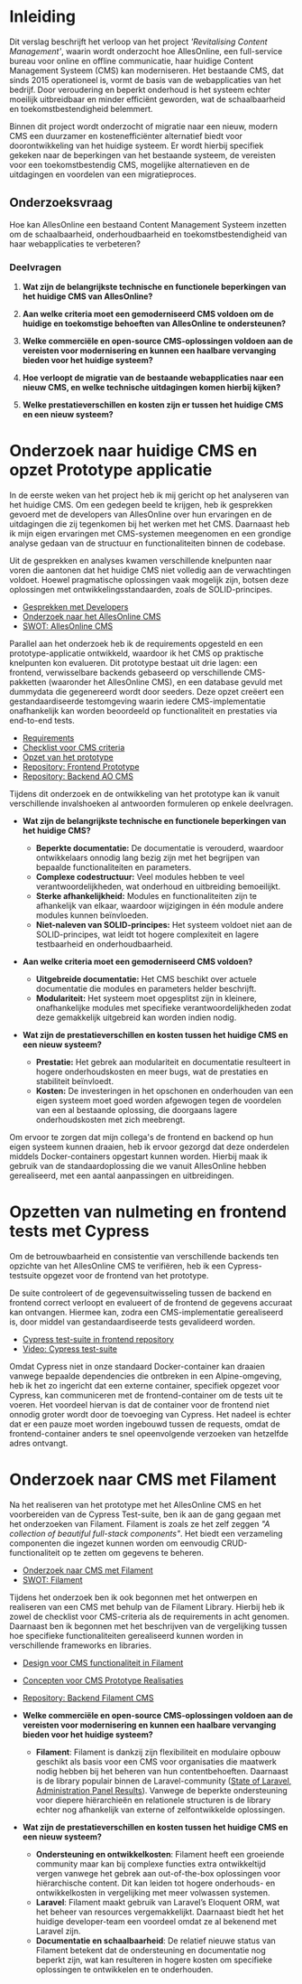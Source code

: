# Inleiding

Dit verslag beschrijft het verloop van het project _'Revitalising Content Management'_, waarin wordt onderzocht hoe AllesOnline, een full-service bureau voor online en offline communicatie, haar huidige Content Management Systeem (CMS) kan moderniseren. Het bestaande CMS, dat sinds 2015 operationeel is, vormt de basis van de webapplicaties van het bedrijf. Door veroudering en beperkt onderhoud is het systeem echter moeilijk uitbreidbaar en minder efficiënt geworden, wat de schaalbaarheid en toekomstbestendigheid belemmert.

Binnen dit project wordt onderzocht of migratie naar een nieuw, modern CMS een duurzamer en kostenefficiënter alternatief biedt voor doorontwikkeling van het huidige systeem. Er wordt hierbij specifiek gekeken naar de beperkingen van het bestaande systeem, de vereisten voor een toekomstbestendig CMS, mogelijke alternatieven en de uitdagingen en voordelen van een migratieproces.
## Onderzoeksvraag
Hoe kan AllesOnline een bestaand Content Management Systeem inzetten om de schaalbaarheid, onderhoudbaarheid en toekomstbestendigheid van haar webapplicaties te verbeteren?
### Deelvragen

1. **Wat zijn de belangrijkste technische en functionele beperkingen van het huidige CMS van AllesOnline?**
    
2. **Aan welke criteria moet een gemoderniseerd CMS voldoen om de huidige en toekomstige behoeften van AllesOnline te ondersteunen?**
    
3. **Welke commerciële en open-source CMS-oplossingen voldoen aan de vereisten voor modernisering en kunnen een haalbare vervanging bieden voor het huidige systeem?**
    
4. **Hoe verloopt de migratie van de bestaande webapplicaties naar een nieuw CMS, en welke technische uitdagingen komen hierbij kijken?**
    
5. **Welke prestatieverschillen en kosten zijn er tussen het huidige CMS en een nieuw systeem?**
     

# Onderzoek naar huidige CMS en opzet Prototype applicatie

In de eerste weken van het project heb ik mij gericht op het analyseren van het huidige CMS. Om een gedegen beeld te krijgen, heb ik gesprekken gevoerd met de developers van AllesOnline over hun ervaringen en de uitdagingen die zij tegenkomen bij het werken met het CMS. Daarnaast heb ik mijn eigen ervaringen met CMS-systemen meegenomen en een grondige analyse gedaan van de structuur en functionaliteiten binnen de codebase.

Uit de gesprekken en analyses kwamen verschillende knelpunten naar voren die aantonen dat het huidige CMS niet volledig aan de verwachtingen voldoet. Hoewel pragmatische oplossingen vaak mogelijk zijn, botsen deze oplossingen met ontwikkelingsstandaarden, zoals de SOLID-principes.

* [Gesprekken met Developers](../AnalyseAdvies/GesprekkenMetDevelopers.md)
* [Onderzoek naar het AllesOnline CMS](../AnalyseAdvies/OnderzoekNaarHetAOCms.md)
* [SWOT: AllesOnline CMS](../AnalyseAdvies/SwotAOCms.md)

Parallel aan het onderzoek heb ik de requirements opgesteld en een prototype-applicatie ontwikkeld, waardoor ik het CMS op praktische knelpunten kon evalueren. Dit prototype bestaat uit drie lagen: een frontend, verwisselbare backends gebaseerd op verschillende CMS-pakketten (waaronder het AllesOnline CMS), en een database gevuld met dummydata die gegenereerd wordt door seeders. Deze opzet creëert een gestandaardiseerde testomgeving waarin iedere CMS-implementatie onafhankelijk kan worden beoordeeld op functionaliteit en prestaties via end-to-end tests.

* [Requirements](../AnalyseAdvies/Requirements.md)
* [Checklist voor CMS criteria](../AnalyseAdvies/ChecklistVoorCMSCriteria)
* [Opzet van het prototype](../DesignRealisatie/OpzetVanHetPrototype.md)
* [Repository: Frontend Prototype](https://github.com/Quitzchell/graduation-frontend)
* [Repository: Backend AO CMS](https://github.com/Quitzchell/graduation-ao-cms/)

Tijdens dit onderzoek en de ontwikkeling van het prototype kan ik vanuit verschillende invalshoeken al antwoorden formuleren op enkele deelvragen.
 
* __Wat zijn de belangrijkste technische en functionele beperkingen van het huidige CMS?__
	* **Beperkte documentatie:** De documentatie is verouderd, waardoor ontwikkelaars onnodig lang bezig zijn met het begrijpen van bepaalde functionaliteiten en parameters.
	* **Complexe codestructuur:** Veel modules hebben te veel verantwoordelijkheden, wat onderhoud en uitbreiding bemoeilijkt.
	* **Sterke afhankelijkheid:** Modules en functionaliteiten zijn te afhankelijk van elkaar, waardoor wijzigingen in één module andere modules kunnen beïnvloeden.
	* **Niet-naleven van SOLID-principes:** Het systeem voldoet niet aan de SOLID-principes, wat leidt tot hogere complexiteit en lagere testbaarheid en onderhoudbaarheid.

* __Aan welke criteria moet een gemoderniseerd CMS voldoen?__
	* **Uitgebreide documentatie:** Het CMS beschikt over actuele documentatie die modules en parameters helder beschrijft.
	* **Modulariteit:** Het systeem moet opgesplitst zijn in kleinere, onafhankelijke modules met specifieke verantwoordelijkheden zodat deze gemakkelijk uitgebreid kan worden indien nodig.

* __Wat zijn de prestatieverschillen en kosten tussen het huidige CMS en een nieuw systeem?__
	* **Prestatie:** Het gebrek aan modulariteit en documentatie resulteert in hogere onderhoudskosten en meer bugs, wat de prestaties en stabiliteit beïnvloedt.
	* **Kosten:** De investeringen in het opschonen en onderhouden van een eigen systeem moet goed worden afgewogen tegen de voordelen van een al bestaande oplossing, die doorgaans lagere onderhoudskosten met zich meebrengt.

Om ervoor te zorgen dat mijn collega's de frontend en backend op hun eigen systeem kunnen draaien, heb ik ervoor gezorgd dat deze onderdelen middels Docker-containers opgestart kunnen worden. Hierbij maak ik gebruik van de standaardoplossing die we vanuit AllesOnline hebben gerealiseerd, met een aantal aanpassingen en uitbreidingen.
# Opzetten van nulmeting en frontend tests met Cypress

Om de betrouwbaarheid en consistentie van verschillende backends ten opzichte van het AllesOnline CMS te verifiëren, heb ik een Cypress-testsuite opgezet voor de frontend van het prototype.

De suite controleert of de gegevensuitwisseling tussen de backend en frontend correct verloopt en evalueert of de frontend de gegevens accuraat kan ontvangen. Hiermee kan, zodra een CMS-implementatie gerealiseerd is, door middel van gestandaardiseerde tests gevalideerd worden.

* [Cypress test-suite in frontend repository](https://github.com/Quitzchell/graduation-frontend/tree/main/src/cypress)
* [Video: Cypress test-suite](../Bijlagen/CypressTestsAOCms.md)

Omdat Cypress niet in onze standaard Docker-container kan draaien vanwege bepaalde dependencies die ontbreken in een Alpine-omgeving, heb ik het zo ingericht dat een externe container, specifiek opgezet voor Cypress, kan communiceren met de frontend-container om de tests uit te voeren. Het voordeel hiervan is dat de container voor de frontend niet onnodig groter wordt door de toevoeging van Cypress. Het nadeel is echter dat er een pauze moet worden ingebouwd tussen de requests, omdat de frontend-container anders te snel opeenvolgende verzoeken van hetzelfde adres ontvangt.

# Onderzoek naar CMS met Filament

Na het realiseren van het prototype met het AllesOnline CMS en het voorbereiden van de Cypress Test-suite, ben ik aan de gang gegaan met het onderzoeken van Filament. Filament is zoals ze het zelf zeggen  *"A collection of beautiful full-stack  components"*. Het biedt een verzameling componenten die ingezet kunnen worden om eenvoudig CRUD-functionaliteit op te zetten om gegevens te beheren. 

* [Onderzoek naar CMS met Filament](../AnalyseAdvies/OnderzoekNaarCMSMetFilament.md)
* [SWOT: Filament](../AnalyseAdvies/SwotFilamentCms.md)

Tijdens het onderzoek ben ik ook begonnen met het ontwerpen en realiseren van een CMS met behulp van de Filament Library. Hierbij heb ik zowel de checklist voor CMS-criteria als de requirements in acht genomen. Daarnaast ben ik begonnen met het beschrijven van de vergelijking tussen hoe specifieke functionaliteiten gerealiseerd kunnen worden in verschillende frameworks en libraries.

* [Design voor CMS functionaliteit in Filament](../Bijlagen/UmlEntiteitenDiagramContentManagementFilament.md)
* [Concepten voor CMS Prototype Realisaties](../DesignRealisatie/CmsPrototypesRealisatie.md)
* [Repository: Backend Filament CMS](https://github.com/Quitzchell/graduation-filament-cms)

* **Welke commerciële en open-source CMS-oplossingen voldoen aan de vereisten voor modernisering en kunnen een haalbare vervanging bieden voor het huidige systeem?**
	- **Filament**: Filament is dankzij zijn flexibiliteit en modulaire opbouw geschikt als basis voor een CMS voor organisaties die maatwerk nodig hebben bij het beheren van hun contentbehoeften. Daarnaast is de library populair binnen de Laravel-community ([State of Laravel, Administration Panel Results](https://stateoflaravel.com/results#question:administration+panel)). Vanwege de beperkte ondersteuning voor diepere hiërarchieën en relationele structuren is de library echter nog afhankelijk van externe of zelfontwikkelde oplossingen.


* **Wat zijn de prestatieverschillen en kosten tussen het huidige CMS en een nieuw systeem?**
	* **Ondersteuning en ontwikkelkosten**: Filament heeft een groeiende community maar kan bij complexe functies extra ontwikkeltijd vergen vanwege het gebrek aan out-of-the-box oplossingen voor hiërarchische content. Dit kan leiden tot hogere onderhouds- en ontwikkelkosten in vergelijking met meer volwassen systemen.
	* **Laravel**: Filament maakt gebruik van Laravel’s Eloquent ORM, wat het beheer van resources vergemakkelijkt. Daarnaast biedt het het huidige developer-team een voordeel omdat ze al bekenend met Laravel zijn.
	* **Documentatie en schaalbaarheid**: De relatief nieuwe status van Filament betekent dat de ondersteuning en documentatie nog beperkt zijn, wat kan resulteren in hogere kosten om specifieke oplossingen te ontwikkelen en te onderhouden.